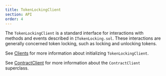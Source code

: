 ```yaml
---
title: TokenLockingClient
section: API
order: 4
---
```


The `TokenLockingClient` is a standard interface for interactions with methods and events described in `ITokenLocking.sol`. These interactions are generally concerned token locking, such as locking and unlocking tokens.

See [Clients](/colonyjs/components-clients) for more information about initializing `TokenLockingClient`.

See [ContractClient](/colonyjs/api-contractclient) for more information about the `ContractClient` superclass.

